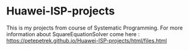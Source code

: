# Huawei-ISP-projects
This is my projects from course of Systematic Programming.
For more information about SquareEquationSolver come here : https://petepetrek.github.io/Huawei-ISP-projects/html/files.html
